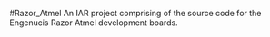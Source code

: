 #Razor_Atmel
An IAR project comprising of the source code for the Engenucis Razor Atmel development boards.